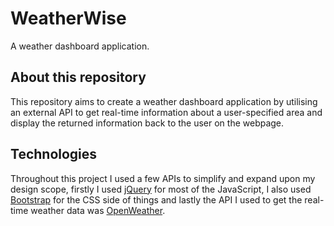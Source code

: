 # WeatherWise
A weather dashboard application.

## About this repository
This repository aims to create a weather dashboard application by utilising an external API to get real-time information about a user-specified area and display the returned information back to the user on the webpage.

## Technologies
Throughout this project I used a few APIs to simplify and expand upon my design scope, firstly I used [jQuery](https://jquery.com) for most of the JavaScript, I also used [Bootstrap](https://getbootstrap.com) for the CSS side of things and lastly the API I used to get the real-time weather data was [OpenWeather](https://openweathermap.org/api).